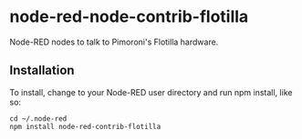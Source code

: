 # node-red-node-contrib-flotilla

Node-RED nodes to talk to Pimoroni's Flotilla hardware.

## Installation

To install, change to your Node-RED user directory and run npm install, like so:

```
cd ~/.node-red
npm install node-red-contrib-flotilla
```

